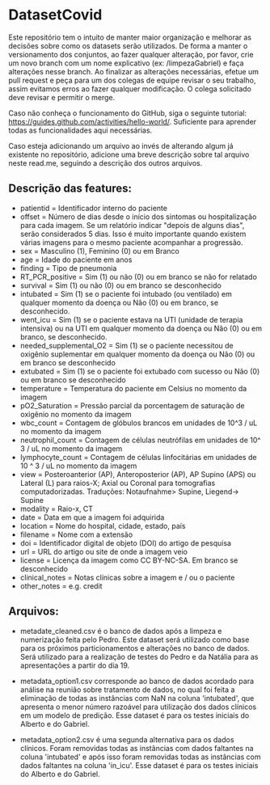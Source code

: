 # DatasetCovid

Este repositório tem o intuito de manter maior organização e melhorar as decisões sobre como os datasets serão utilizados.
De forma a manter o versionamento dos conjuntos, ao fazer qualquer alteração, por favor, crie um novo branch com um nome explicativo (ex: /limpezaGabriel) e faça alterações nesse branch. Ao finalizar as alterações necessárias, efetue um pull request e peça para um dos colegas de equipe revisar o seu trabalho, assim evitamos erros ao fazer qualquer modificação. O colega solicitado deve revisar e permitir o merge.

Caso não conheça o funcionamento do GitHub, siga o seguinte tutorial: https://guides.github.com/activities/hello-world/. Suficiente para aprender todas as funcionalidades aqui necessárias.

Caso esteja adicionando um arquivo ao invés de alterando algum já existente no repositório, adicione uma breve descrição sobre tal arquivo neste read.me, seguindo a descrição dos outros arquivos.

## Descrição das features:
 - patientid = Identificador interno do paciente
 - offset    = Número de dias desde o início dos sintomas ou hospitalização para cada imagem. Se um relatório indicar "depois de alguns dias", serão considerados 5 dias. Isso é muito importante quando existem várias imagens para o mesmo paciente acompanhar a progressão.
 - sex       = Masculino (1), Feminino (0) ou em Branco
 - age       = Idade do paciente em anos
 - finding   = Tipo de pneumonia
 - RT_PCR_positive = Sim (1) ou não (0) ou em branco se não for relatado
 - survival  = Sim (1) ou não (0) ou em branco se desconhecido
 - intubated = Sim (1) se o paciente foi intubado (ou ventilado) em qualquer momento da doença ou Não (0) ou em branco, se desconhecido.
 - went_icu  = Sim (1) se o paciente estava na UTI (unidade de terapia intensiva) ou na UTI em qualquer momento da doença ou Não (0) ou em branco, se desconhecido.
 - needed_supplemental_O2 = Sim (1) se o paciente necessitou de oxigênio suplementar em qualquer momento da doença ou Não (0) ou em branco se desconhecido
 - extubated = Sim (1) se o paciente foi extubado com sucesso ou Não (0) ou em branco se desconhecido
 - temperature = Temperatura do paciente em Celsius no momento da imagem
 - pO2_Saturation = Pressão parcial da porcentagem de saturação de oxigênio no momento da imagem
 - wbc_count = Contagem de glóbulos brancos em unidades de 10^3 / uL no momento da imagem
 - neutrophil_count = Contagem de células neutrófilas em unidades de 10^ 3 / uL no momento da imagem
 - lymphocyte_count = Contagem de células linfocitárias em unidades de 10 ^ 3 / uL no momento da imagem
 - view      = Posteroanterior (AP), Anteroposterior (AP), AP Supino (APS) ou Lateral (L) para raios-X; 
Axial ou Coronal para tomografias computadorizadas. Traduções: Notaufnahme> Supine, Liegend-> Supine
 - modality  = Raio-x, CT
 - date      = Data em que a imagem foi adquirida
 - location  = Nome do hospital, cidade, estado, país
 - filename  = Nome com a extensão
 - doi       = Identificador digital de objeto (DOI) do artigo de pesquisa
 - url       = URL do artigo ou site de onde a imagem veio
 - license   = Licença da imagem como CC BY-NC-SA. Em branco se desconhecido
 - clinical_notes = Notas clínicas sobre a imagem e / ou o paciente
 - other_notes = e.g. credit

## Arquivos:

 - metadate_cleaned.csv é o banco de dados após a limpeza e numerização feita pelo Pedro. Este dataset será utilizado como base para os próximos particionamentos e alterações no banco de dados. Será utilizado para a realização de testes do Pedro e da Natália para as apresentações a partir do dia 19.
 
 - metadata_option1.csv corresponde ao banco de dados acordado para análise na reunião sobre tratamento de dados, no qual foi feita a eliminação de todas as instâncias com NaN na coluna 'intubated', que apresenta o menor número razoável para utilização dos dados clínicos em um modelo de predição. Esse dataset é para os testes iniciais do Alberto e do Gabriel.

 - metadata_option2.csv é uma segunda alternativa para os dados clínicos. Foram removidas todas as instâncias com dados faltantes na coluna 'intubated' e após isso foram removidas todas as instâncias com dados faltantes na coluna 'in_icu'. Esse dataset é para os testes iniciais do Alberto e do Gabriel.
